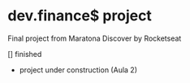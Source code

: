 # dev.finance$ project

Final project from Maratona Discover by Rocketseat

[] finished

* project under construction (Aula 2)

